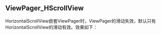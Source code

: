 ## ViewPager_HScrollView
HorizontalScrollView嵌套ViewPager时，ViewPager的滑动失效，默认只有HorizontalScrollView的滑动有效。效果如下：<br>
